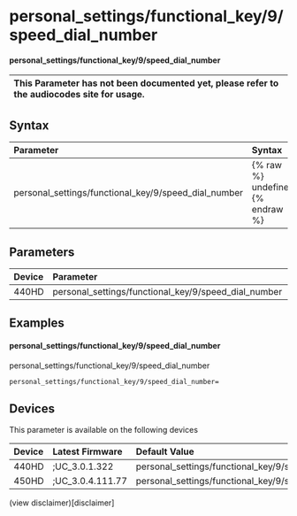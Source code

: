 ﻿---
description: personal_settings/functional_key/9/speed_dial_number
search:
    keywords: ['personal_settings','functional_key','9','speed_dial_number']
---

# personal_settings/functional_key/9/speed_dial_number

#### personal_settings/functional_key/9/speed_dial_number


| This Parameter has not been documented yet, please refer to the audiocodes site for usage.  |
| :--- |

## Syntax
| Parameter | Syntax |
| :--- | :--- |
|personal_settings/functional_key/9/speed_dial_number | {% raw %} undefined {% endraw %} |

## Parameters
|Device|Parameter|value|Description|
|:---|:---|:---|:---|
| 440HD | personal_settings/functional_key/9/speed_dial_number |  |  |

## Examples
#### personal_settings/functional_key/9/speed_dial_number

personal_settings/functional_key/9/speed_dial_number

```
personal_settings/functional_key/9/speed_dial_number=
```

## Devices
This parameter is available on the following devices

| Device | Latest Firmware | Default Value |
|:---|:---|:---|
| 440HD | ;UC_3.0.1.322 | personal_settings/functional_key/9/speed_dial_number= 
| 450HD | ;UC_3.0.4.111.77 | personal_settings/functional_key/9/speed_dial_number= 

(view disclaimer)[disclaimer]
